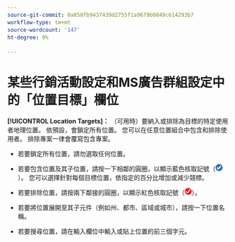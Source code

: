 ```yaml
---
source-git-commit: 0a858fb9437439d2755f1a9679b0849c614293b7
workflow-type: tm+mt
source-wordcount: '147'
ht-degree: 0%

---
```

# 某些行銷活動設定和MS廣告群組設定中的「位置目標」欄位

<!-- MS performance max campaigns, MSA ad groups, Baidu campaigns, YJP campaigns -->

**[!UICONTROL Location Targets]：** （可用時）要納入或排除為目標的特定使用者地理位置。 依預設，會鎖定所有位置。 您可以在任意位置組合中包含和排除使用者。 排除專案一律會覆寫包含專案。

* 若要鎖定所有位置，請勿選取任何位置。

* 若要包含位置及其子位置，請按一下相鄰的圓圈，以顯示藍色核取記號（![包含](/help/search-social-commerce/assets/include.png "包含")）。 您可以選擇針對每個目標位置，依指定的百分比增加或減少競標。

* 若要排除位置，請按兩下鄰接的圓圈，以顯示紅色核取記號（![排除](/help/search-social-commerce/assets/exclude.png "排除")）。

* 若要將位置展開至其子元件（例如州、都市、區域或城市），請按一下位置名稱。

* 若要搜尋位置，請在輸入欄位中輸入或貼上位置的前三個字元。
